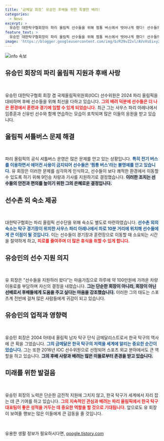```yaml
---
title: ‘금메달 회장’ 유승민 후배들 위한 특별한 배려!
categories:
  - News
excerpt: >
  유승민 대한탁구협회장이 파리 올림픽 선수들을 위해 찜통 버스에서 벗어나게 했다! 선수들의 편의를 위한 9인승 차량 지원과 근처 숙소 마련으로 아낌없는 배려를 보인 유 회장의 따뜻한 리더십 이야기를 전합니다.
feature_text: >
  유승민 대한탁구협회장이 파리 올림픽 선수들을 위해 찜통 버스에서 벗어나게 했다! 선수들의 편의를 위한 9인승 차량 지원과 근처 숙소 마련으로 아낌없는 배려를 보인 유 회장의 따뜻한 리더십 이야기를 전합니다.
image: 'https://blogger.googleusercontent.com/img/b/R29vZ2xl/AVvXsEixyZcFfHzMRdzZMjFBmAUKJYCLCGyLL1o632UiGVXcaFdKo_bkvkuCioo0uUKlGfBVcT3P84aROyZIXSBEx3Aw5nCQ3pTgDom1WDC4m8eifvWiAmWEEVb4x6G_l8C0QH225ldMjyaFvpxGEBGNO37VmDTDMHGhJPq73UglMfDca1-0aw/s1600/blogspot.png'
---
```


<p><img src="https://blogger.googleusercontent.com/img/b/R29vZ2xl/AVvXsEixyZcFfHzMRdzZMjFBmAUKJYCLCGyLL1o632UiGVXcaFdKo_bkvkuCioo0uUKlGfBVcT3P84aROyZIXSBEx3Aw5nCQ3pTgDom1WDC4m8eifvWiAmWEEVb4x6G_l8C0QH225ldMjyaFvpxGEBGNO37VmDTDMHGhJPq73UglMfDca1-0aw/s1600/blogspot.png" alt="info 속보" /></p>

<h2 data-ke-size="size26">유승민 회장의 파리 올림픽 지원과 후배 사랑</h2>

<p data-ke-size="size16">&nbsp;</p>

<p>유승민 대한탁구협회 회장 겸 국제올림픽위원회(IOC) 선수위원은 2024 파리 올림픽을 대비하며 후배 선수들을 위해 최선을 다하고 있습니다. <b><span style="color: #ee2323;">그의 배려 덕분에 선수들은 더 나은 환경에서 훈련과 경기에 임할 수 있게 되었습니다.</span></b> 최근 그는 사우스 파리 아레나에서 임종훈과 신유빈 선수와 함께 연습하는 모습이 포착되며 많은 이들의 응원을 받고 있습니다.</p>

<h2 data-ke-size="size26">올림픽 셔틀버스 문제 해결</h2>

<p data-ke-size="size16">&nbsp;</p>

<p>파리 올림픽의 공식 셔틀버스 운영은 많은 문제를 안고 있는 상황입니다. <b><span style="color: #1a5490;">특히 전기 버스를 이용하면서 에어컨 사용이 금지되어 선수들은 ‘찜통 버스’라는 불명예를 안고 있습니다.</span></b> 유 회장은 이러한 문제를 심각하게 인식하고, 선수들이 보다 쾌적한 환경에서 이동할 수 있도록 하기 위해 9인승 차량과 기사를 지원하기로 결정했습니다. <b><span style="background-color: #21538527;">이러한 조치는 선수들의 안전과 편의를 높이기 위한 그의 은혜로운 결정입니다.</span></b></p>

<h2 data-ke-size="size26">선수촌 외 숙소 제공</h2>

<p data-ke-size="size16">&nbsp;</p>

<p>대한탁구협회는 파리 올림픽 선수단을 위해 숙소도 별도로 마련하였습니다. <b><span style="color: #1a5490;">선수촌 외의 숙소는 탁구 경기장이 위치한 사우스 파리 아레나에서 차로 10분 거리에 위치해 선수들에게 큰 이점이 될 것입니다.</span></b> 이는 선수들이 경기장과 훈련장으로 이동할 때 소요되는 시간을 절약하게 하고, <b><span style="color: #ee2323;">피로를 줄여주며 더 많은 휴식을 취할 수 있게 합니다.</span></b></p>

<h2 data-ke-size="size26">유승민의 선수 지원 의지</h2>

<p data-ke-size="size16">&nbsp;</p>

<p>유 회장은 "선수들을 지원하러 왔다"는 마음가짐으로 하루에 약 100만원에 가까운 차량 이용료를 부담하며 자신의 결정을 내렸습니다. <b><span style="background-color: #21538527;">그는 단순한 회장이 아니라, 회장이 아닌 선배로서 후배들에게 도움을 주고 싶다는 마음을 강조했습니다.</span></b> 이러한 그의 태도는 스포츠계 전반에 걸쳐 많은 사람들에게 귀감이 되고 있습니다.</p>

<h2 data-ke-size="size26">유승민의 업적과 영향력</h2>

<p data-ke-size="size16">&nbsp;</p>

<p>유승민 회장은 2004 아테네 올림픽 남자 탁구 단식 금메달리스트로서 한국 탁구의 역사에 큰 획을 그었습니다. <b><span style="color: #1a5490;">그의 금메달은 한국 탁구의 저력을 세계에 알리는 중요한 순간이었습니다.</span></b> 그는 또한 2016년 IOC 선수위원으로 선정되어 스포츠 외교 분야에서도 큰 역할을 하고 있습니다. <b><span style="background-color: #21538527;">그의 후배 사랑과 배려는 많은 이들로부터 존경을 받고 있습니다.</span></b></p>

<h2 data-ke-size="size26">미래를 위한 발걸음</h2>

<p data-ke-size="size16">&nbsp;</p>

<p>유승민 회장의 노력은 단순한 금전적 지원에 그치지 않고, 한국 탁구가 세계에서 자리 잡는 데 큰 기여를 하고 있습니다. <b><span style="color: #ee2323;">그의 지속적인 관심과 배려는 파리 올림픽에서 한국 탁구 대표팀이 좋은 성적을 거두는 데 중요한 역할을 할 것으로 기대됩니다.</span></b> 앞으로도 유 회장이 보여줄 행보는 많은 이들에게 큰 감동을 줄 것입니다.</p>

<p data-ke-size="size16">&nbsp;</p>
유용한 생활 정보가 필요하시다면, <a href="https://qoogle.tistory.com" rel="dofollow">qoogle.tistory.com</a>


